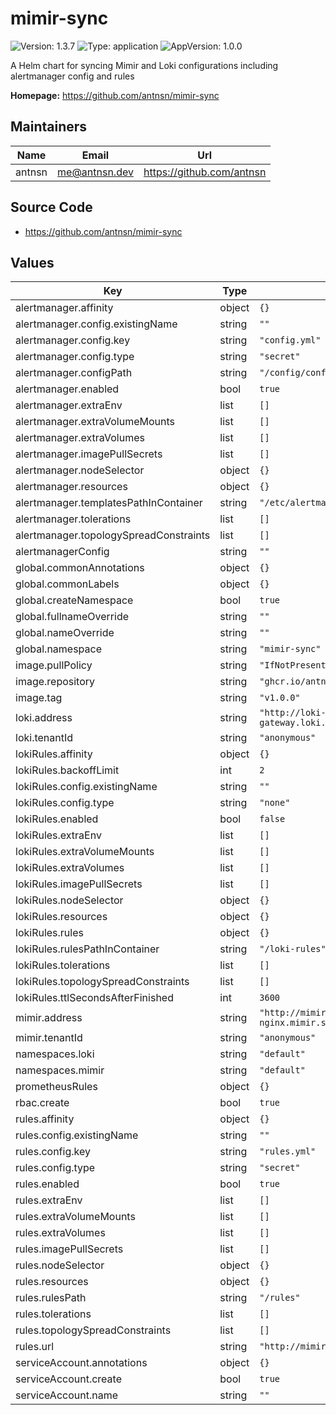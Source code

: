 # mimir-sync

![Version: 1.3.7](https://img.shields.io/badge/Version-1.3.7-informational?style=flat-square) ![Type: application](https://img.shields.io/badge/Type-application-informational?style=flat-square) ![AppVersion: 1.0.0](https://img.shields.io/badge/AppVersion-1.0.0-informational?style=flat-square)

A Helm chart for syncing Mimir and Loki configurations including alertmanager config and rules

**Homepage:** <https://github.com/antnsn/mimir-sync>

## Maintainers

| Name | Email | Url |
| ---- | ------ | --- |
| antnsn | <me@antnsn.dev> | <https://github.com/antnsn> |

## Source Code

* <https://github.com/antnsn/mimir-sync>

## Values

| Key | Type | Default | Description |
|-----|------|---------|-------------|
| alertmanager.affinity | object | `{}` |  |
| alertmanager.config.existingName | string | `""` |  |
| alertmanager.config.key | string | `"config.yml"` |  |
| alertmanager.config.type | string | `"secret"` |  |
| alertmanager.configPath | string | `"/config/config.yml"` |  |
| alertmanager.enabled | bool | `true` |  |
| alertmanager.extraEnv | list | `[]` |  |
| alertmanager.extraVolumeMounts | list | `[]` |  |
| alertmanager.extraVolumes | list | `[]` |  |
| alertmanager.imagePullSecrets | list | `[]` |  |
| alertmanager.nodeSelector | object | `{}` |  |
| alertmanager.resources | object | `{}` |  |
| alertmanager.templatesPathInContainer | string | `"/etc/alertmanager/templates"` |  |
| alertmanager.tolerations | list | `[]` |  |
| alertmanager.topologySpreadConstraints | list | `[]` |  |
| alertmanagerConfig | string | `""` |  |
| global.commonAnnotations | object | `{}` |  |
| global.commonLabels | object | `{}` |  |
| global.createNamespace | bool | `true` |  |
| global.fullnameOverride | string | `""` |  |
| global.nameOverride | string | `""` |  |
| global.namespace | string | `"mimir-sync"` |  |
| image.pullPolicy | string | `"IfNotPresent"` |  |
| image.repository | string | `"ghcr.io/antnsn/mal-sync"` |  |
| image.tag | string | `"v1.0.0"` |  |
| loki.address | string | `"http://loki-distributed-gateway.loki.svc.cluster.local"` |  |
| loki.tenantId | string | `"anonymous"` |  |
| lokiRules.affinity | object | `{}` |  |
| lokiRules.backoffLimit | int | `2` |  |
| lokiRules.config.existingName | string | `""` |  |
| lokiRules.config.type | string | `"none"` |  |
| lokiRules.enabled | bool | `false` |  |
| lokiRules.extraEnv | list | `[]` |  |
| lokiRules.extraVolumeMounts | list | `[]` |  |
| lokiRules.extraVolumes | list | `[]` |  |
| lokiRules.imagePullSecrets | list | `[]` |  |
| lokiRules.nodeSelector | object | `{}` |  |
| lokiRules.resources | object | `{}` |  |
| lokiRules.rules | object | `{}` |  |
| lokiRules.rulesPathInContainer | string | `"/loki-rules"` |  |
| lokiRules.tolerations | list | `[]` |  |
| lokiRules.topologySpreadConstraints | list | `[]` |  |
| lokiRules.ttlSecondsAfterFinished | int | `3600` |  |
| mimir.address | string | `"http://mimir-distributed-nginx.mimir.svc.cluster.local:80"` |  |
| mimir.tenantId | string | `"anonymous"` |  |
| namespaces.loki | string | `"default"` |  |
| namespaces.mimir | string | `"default"` |  |
| prometheusRules | object | `{}` |  |
| rbac.create | bool | `true` |  |
| rules.affinity | object | `{}` |  |
| rules.config.existingName | string | `""` |  |
| rules.config.key | string | `"rules.yml"` |  |
| rules.config.type | string | `"secret"` |  |
| rules.enabled | bool | `true` |  |
| rules.extraEnv | list | `[]` |  |
| rules.extraVolumeMounts | list | `[]` |  |
| rules.extraVolumes | list | `[]` |  |
| rules.imagePullSecrets | list | `[]` |  |
| rules.nodeSelector | object | `{}` |  |
| rules.resources | object | `{}` |  |
| rules.rulesPath | string | `"/rules"` |  |
| rules.tolerations | list | `[]` |  |
| rules.topologySpreadConstraints | list | `[]` |  |
| rules.url | string | `"http://mimir-ruler:8080"` |  |
| serviceAccount.annotations | object | `{}` |  |
| serviceAccount.create | bool | `true` |  |
| serviceAccount.name | string | `""` |  |

